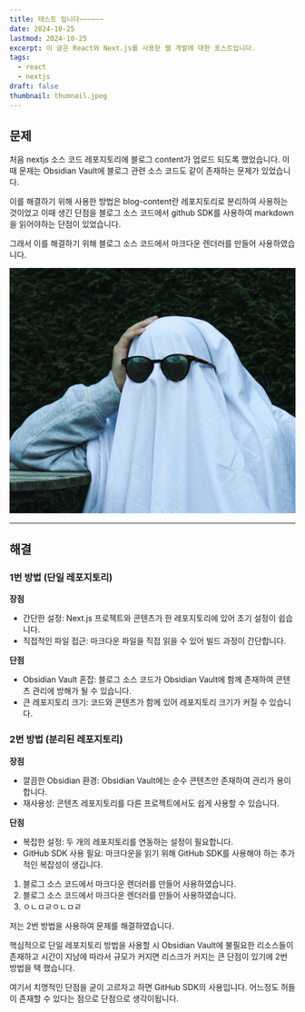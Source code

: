 ```yaml
---
title: 테스트 입니다~~~~~~
date: 2024-10-25
lastmod: 2024-10-25
excerpt: 이 글은 React와 Next.js를 사용한 웹 개발에 대한 포스트입니다.
tags:
  - react
  - nextjs
draft: false
thumbnail: thumnail.jpeg
---
```


## 문제

처음 nextjs 소스 코드 레포지토리에 블로그 content가 업로드 되도록 했었습니다.
이 때 문제는 Obsidian Vault에 블로그 관련 소스 코드도 같이 존재하는 문제가 있었습니다.

이를 해결하기 위해 사용한 방법은 blog-content란 레포지토리로 분리하여 사용하는 것이었고
이때 생긴 단점을 블로그 소스 코드에서 github SDK를 사용하여 markdown을 읽어야하는 단점이 있었습니다.

그래서 이를 해결하기 위해 블로그 소스 코드에서 마크다운 렌더러를 만들어 사용하였습니다.

![](./images/thumnail.jpeg)

---

## 해결

### 1번 방법 (단일 레포지토리)

**장점**

- 간단한 설정: Next.js 프로젝트와 콘텐츠가 한 레포지토리에 있어 초기 설정이 쉽습니다.
- 직접적인 파일 접근: 마크다운 파일을 직접 읽을 수 있어 빌드 과정이 간단합니다.

**단점**

- Obsidian Vault 혼잡: 블로그 소스 코드가 Obsidian Vault에 함께 존재하여 콘텐츠 관리에 방해가 될 수 있습니다.
- 큰 레포지토리 크기: 코드와 콘텐츠가 함께 있어 레포지토리 크기가 커질 수 있습니다.

### 2번 방법 (분리된 레포지토리)

**장점**

- 깔끔한 Obsidian 환경: Obsidian Vault에는 순수 콘텐츠만 존재하여 관리가 용이합니다.
- 재사용성: 콘텐츠 레포지토리를 다른 프로젝트에서도 쉽게 사용할 수 있습니다.

**단점**

- 복잡한 설정: 두 개의 레포지토리를 연동하는 설정이 필요합니다.
- GitHub SDK 사용 필요: 마크다운을 읽기 위해 GitHub SDK를 사용해야 하는 추가적인 복잡성이 생깁니다.

1. 블로그 소스 코드에서 마크다운 렌더러를 만들어 사용하였습니다.
2. 블로그 소스 코드에서 마크다운 렌더러를 만들어 사용하였습니다.
3. ㅇㄴㅁㄹㅇㄴㅁㄹ

저는 2번 방법을 사용하여 문제를 해결하였습니다.

핵심적으로 단일 레포지토리 방법을 사용할 시 Obsidian Vault에 불필요한 리소스들이 존재하고 시간이 지남에 따라서 규모가 커지면 리스크가 커지는 큰 단점이 있기에 2번 방법을 택 했습니다.

여기서 치명적인 단점을 굳이 고르자고 하면 GitHub SDK의 사용입니다. 어느정도 허들이 존재할 수 있다는 점으로 단점으로 생각이됩니다.
